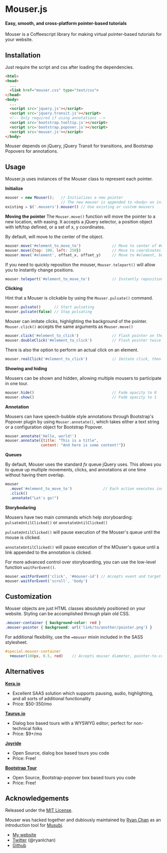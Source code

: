 # Mouser.js
#### Easy, smooth, and cross-platform pointer-based tutorials

Mouser is a Coffeescript library for making virtual pointer-based tutorials for your website.


Installation
------------
Just require the script and css after loading the dependencies.

``` html
<html>
<head>
  ...
  <link href="mouser.css" type="text/css">
</head>
<body>
  ...
  <script src='jquery.js'></script>
  <script src='jquery.transit.js'></script>
  <!-- Only required if using annotations -->
  <script src='bootstrap.tooltip.js'></script>
  <script src='bootstrap.popover.js'></script>
  <script src='mouser.js'></script>
</body>

````

Mouser depends on jQuery, jQuery Transit for transitions, and Bootstrap Popovers for annotations.

Usage
-----
Mouser.js uses instances of the Mouser class to represent each pointer.

**Initialize**
``` javascript
mouser = new Mouser();   // Initializes a new pointer
                         // The new mouser is appended to <body> on initialize
existing = $('.mousers').mouser() // Use existing or custom mousers
```

**Moving the pointer**
The `Mouser.move()` function will move the pointer to a new location, with easing.
It accepts a jQuery selector, a position object with left/top defined, or a
set of x, y coordinates.

By default, will move to the center of the object.

``` javascript
mouser.move('#element_to_move_to')              // Move to center of #element_to_move_to
mouser.move({top: 100, left: 250})              // Move to coordinates 250, 100
mouser.move('#element', offset_x, offset_y)     // Move to #element, but offset by offset_x, offset_y
```

If you need to quickly reposition the mouser, `Mouser.teleport()` will allow you
to instantly change positions.
``` javascript
mouser.teleport('#element_to_move_to')          // Instantly reposition to #element_to_move_to
```

**Clicking**

Hint that a Mouser is clickable by using the `Mouser.pulsate()` command.

``` javascript
mouser.pulsate()      // Start pulsating
mouser.pulsate(false) // Stop pulsating
````

Mouser can imitate clicks, highlighting the background of the pointer.
`Mouser.click()` accepts the same arguments as `Mouser.move()`

``` javascript
mouser.click('#element_to_click')               // Flash pointer on the center of #element_to_click
mouser.doubleClick('#element_to_click')         // Flash pointer twice
```

There is also the option to perform an actual click on an element.

``` javascript
mouser.realClick('#element_to_click')           // Imitate click, then trigger click event on element
```

**Showing and hiding**

Mousers can be shown and hidden, allowing multiple mousers to participate in one tour.

``` javascript
mouser.hide()                                   // Fade opacity to 0
mouser.show()                                   // Fade opacity to 1
```

**Annotation**

Mousers can have speech-bubble style annotations through Bootstrap's Popover
plugin by using `Mouser.annotate()`, which takes either a text string or a
configuration object for Bootstrap Popover.

``` javascript
mouser.annotate('Hello, world!')
mouser.annotate({title: "This is a title",
                content: "And here is some content!"})
```

**Queues**

By default, Mouser uses the standard *fx* queue jQuery uses. This allows you
to queue up multiple movements, clicks, and annotations at one time without
having them overlap.

``` javascript
mouser
  .move('#element_to_move_to')              // Each action executes independently
  .click()
  .annotate("Let's go!")
```

**Storybodaring**

Mousers have two main commands which help storyboarding: `pulsateUntilClicked()` or `annotateUntilClicked()`

`pulsateUntilClicked()` will pause execution of the Mouser's queue until the mouse is clicked.

`annotateUntilClicked()` will pause execution of the MOuser's queue until a link appended to the annotation is clicked.

For more advanced control over storyboarding, you can use the low-level function `waitForEvent()`.

``` javascript
mouser.waitForEvent('click', '#mouser-id') // Accepts event and target selectors, like .on()
mouser.waitForEvent('scroll', 'body')
```


Customization
-------------
Mouser objects are just HTML classes absolutely positioned on your website.
Styling can be accomplished through plain old CSS.

``` css
.mouser-container { background-color: red }
.mouser-pointer { background: url('link/to/another/pointer.png') }
```

For additional flexibility, use the `=mouser` mixin included in the SASS stylesheet.
``` sass
#special-mouser-container
  +mouser(100px, 0.5, red)    // Accepts mouser diameter, pointer-to-container scale, and background color
```

Alternatives
------------
**[Kera.io][]**
  * Excellent SAAS solution which supports pausing, audio, highlighting, and all sorts of additional functionality
  * Price: $50-350/mo

**[Taurus.io][]**
  * Dialog box based tours with a WYSWYG editor; perfect for non-technical folks
  * Price: $9+/mo

**[Joyride][]**
  * Open Source, dialog box based tours you code
  * Price: Free!

**[Bootstrap Tour][bootstraptour]**
  * Open Source, Bootstrap-popover box based tours you code
  * Price: Free!

Acknowledgements
----------------
Released under the [MIT License](http://www.opensource.org/licenses/mit-license.php).

Mouser was hacked together and dubiously maintained by [Ryan Chan][rlc] as an introduction tool for [Musubi][].

* [My website](rlc)
* [Twitter](http://twitter.com/ryanlchan) (@ryanlchan)
* [Github](http://github.com/ryanlchan)

[Kera.io]: http://kera.io
[Taurus.io]: http://taurus.io
[Joyride]: http://www.zurb.com/playground/jquery-joyride-feature-tour-plugin
[bootstraptour]: http://bootstraptour.com/
[rlc]: http://ryanlchan.com
[Musubi]: http://www.musubimail.com
